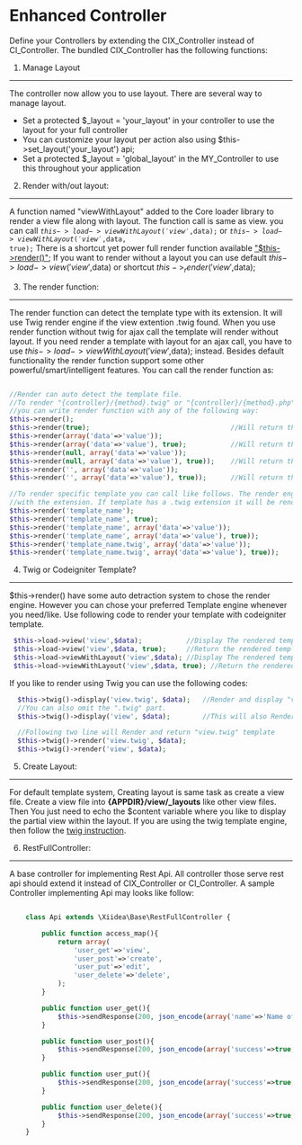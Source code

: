 Enhanced Controller
====================

Define your Controllers by extending the CIX_Controller instead of CI_Controller. The bundled CIX_Controller has the following functions:

1. Manage Layout
-----------------
The controller now allow you to use layout. There are several way to manage layout.

 * Set a protected $_layout = 'your_layout' in your controller to use the layout for your full controller
 * You can customize your layout per action also using $this->set_layout('your_layout') api;
 * Set a protected $_layout = 'global_layout' in the MY_Controller to use this throughout your application

2. Render with/out layout:
----------------------
A function named "viewWithLayout" added to the Core loader library to render a view file along with layout. The function call is same as view.
you can call <code>$this->load->viewWithLayout('view',$data);</code> or  <code>$this->load->viewWithLayout('view',$data, true);</code>
There is a shortcut yet power full render function available ["$this->render()"](./controller.md#3-the-render-function);
If you want to render without a layout you can use default $this->load->view('view',$data) or shortcut $this->_render('view',$data);

3. The render function:
-----------------------
The render function can detect the template type with its extension.  It will use Twig render engine if the view extention .twig found.
When you use render function without twig for ajax call the template will render without layout. If you need render a template with layout for an ajax call, you have to use  $this->load->viewWithLayout('view',$data); instead.
Besides default functionality the render function support some other powerful/smart/intelligent features. You can call the render function as:

 ```php
 
 //Render can auto detect the template file.
 //To render "{controller}/{method}.twig" or "{controller}/{method}.php"
 //you can write render function with any of the following way:
 $this->render();
 $this->render(true);                                   //Will return the output
 $this->render(array('data'=>'value'));
 $this->render(array('data'=>'value'), true);           //Will return the output
 $this->render(null, array('data'=>'value'));
 $this->render(null, array('data'=>'value'), true));    //Will return the output
 $this->render('', array('data'=>'value'));
 $this->render('', array('data'=>'value'), true));      //Will return the output

 //To render specific template you can call like follows. The render engine will auto detect
 //with the extension. If template has a .twig extension it will be rendered with Twig
 $this->render('template_name');
 $this->render('template_name', true);                                  //Will return the output
 $this->render('template_name', array('data'=>'value'));
 $this->render('template_name', array('data'=>'value'), true));         //Will return the output
 $this->render('template_name.twig', array('data'=>'value'));           //Will render with Twig
 $this->render('template_name.twig', array('data'=>'value'), true));    //Will return the output
 
 ```

4. Twig or Codeigniter Template?
--------------------------------
$this->render() have some auto detraction system to chose the render engine. However you can chose your preferred Template engine whenever you need/like. Use following code to render your template with codeigniter template.

```php
 $this->load->view('view',$data);           //Display The rendered template without layout
 $this->load->view('view',$data, true);     //Return the rendered template without layout
 $this->load->viewWithLayout('view',$data); //Display The rendered template with layout
 $this->load->viewWithLayout('view',$data, true); //Return the rendered template with layout

```

If you like to render using Twig you can use the following codes:

```php
  $this->twig()->display('view.twig', $data);   //Render and display "view.twig" template
  //You can also omit the ".twig" part.
  $this->twig()->display('view', $data);        //This will also Render and display "view.twig" template

  //Following two line will Render and return "view.twig" template
  $this->twig()->render('view.twig', $data);
  $this->twig()->render('view', $data);

```

5. Create Layout:
-----------------
For default template system, Creating layout is same task as create a view file. Create a view file into **{APPDIR}/view/_layouts** like other view files. Then You just need to echo the $content variable where you like to display the partial view within the layout.
If you are using the twig template engine, then follow the [twig instruction](./twig.md).

6. RestFullController:
----------------------
A base controller for implementing Rest Api. All controller those serve rest api should extend it instead of CIX_Controller or CI_Controller. A sample
Controller implementing Api may looks like follow:

```php

    class Api extends \Xiidea\Base\RestFullController {

        public function access_map(){
            return array(
                'user_get'=>'view',
                'user_post'=>'create',
                'user_put'=>'edit',
                'user_delete'=>'delete',
            );
        }

        public function user_get(){
            $this->sendResponse(200, json_encode(array('name'=>'Name of user')));
        }

        public function user_post(){
            $this->sendResponse(200, json_encode(array('success'=>true, 'msg'=>'user created')));
        }

        public function user_put(){
            $this->sendResponse(200, json_encode(array('success'=>true, 'msg'=>'user updated')));
        }

        public function user_delete(){
            $this->sendResponse(200, json_encode(array('success'=>true, 'msg'=>'user deleted')));
        }
    }

```
